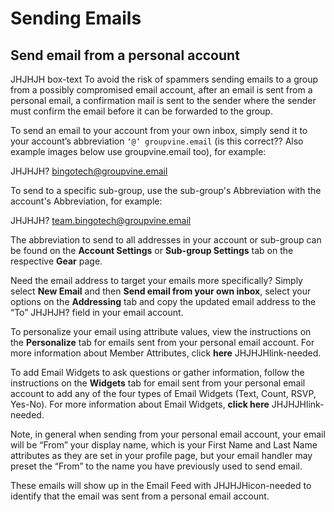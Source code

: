 # Sending Emails

## Send email from a personal account
<div id="Sending-email-from-a-personal-account"></div>

  JHJHJH box-text
  To avoid the risk of spammers sending emails to a group from a possibly
  compromised email account, after an email is sent from a personal email,
  a confirmation mail is sent to the sender where the sender must confirm
  the email before it can be forwarded to the group.
 
To send an email to your account from your own inbox, simply send it
to your account’s abbreviation `‘@’ groupvine.email` (is this correct??
Also example images below use groupvine.email too), for example:

<box-email> JHJHJH?
bingotech@groupvine.email
</box-email>

To send to a specific sub-group, use the sub-group's Abbreviation with
the account's Abbreviation, for example:

<box-email> JHJHJH?
team.bingotech@groupvine.email
</box-email>

The abbreviation to send to all addresses in your account or sub-group
can be found on the **Account Settings** or **Sub-group Settings**
tab on the respective **Gear** page.

Need the email address to target your emails more specifically?
Simply select **New Email** and then **Send email from your own
inbox**, select your options on the **Addressing** tab and
copy the updated email address to the “To” JHJHJH? field in your email
account.

To personalize your email using attribute values, view the
instructions on the **Personalize** tab for emails sent from your
personal email account.
For more information about Member Attributes, click **here**
JHJHJHlink-needed.

To add Email Widgets to ask questions or gather information, follow
the instructions on the **Widgets** tab for email sent from your
personal email account to add any of the four types of Email Widgets
(Text, Count, RSVP, Yes-No).
For more information about Email Widgets, **click here**
JHJHJHlink-needed.

Note, in general when sending from your personal email account,
your email will be “From” your display name, which is your
First Name and Last Name attributes as they are set in your profile
page, but your email handler may preset the “From” to the name
you have previously used to send email.

These emails will show up in the Email Feed with
JHJHJHicon-needed to identify that the email was sent from a
personal email account.
